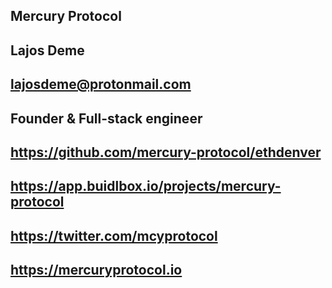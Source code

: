 ## Mercury Protocol

## Lajos Deme

## lajosdeme@protonmail.com

## Founder & Full-stack engineer

## https://github.com/mercury-protocol/ethdenver

## https://app.buidlbox.io/projects/mercury-protocol

## https://twitter.com/mcyprotocol

## https://mercuryprotocol.io
